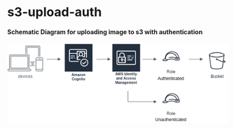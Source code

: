 # s3-upload-auth


#### Schematic Diagram for uploading image to s3 with authentication


![alt text](https://github.com/mmackenzie-syd/s3-upload-auth/blob/master/AWS-upload-scheme-auth.png) 

